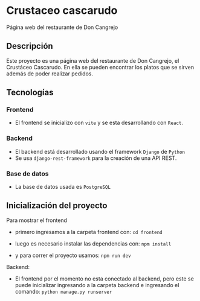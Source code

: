 # Crustaceo cascarudo
Página web del restaurante de Don Cangrejo

## Descripción
Este proyecto es una página web del restaurante de Don Cangrejo, el Crustáceo Cascarudo. En ella se pueden encontrar los platos que se sirven además de poder realizar pedidos.

## Tecnologías
### Frontend

- El frontend se inicializo con `vite` y se esta desarrollando con `React`.

### Backend
- El backend está desarrollado usando el framework `Django` de `Python`
- Se usa `django-rest-framework` para la creación de una API REST.
### Base de datos
- La base de datos usada es `PostgreSQL`

## Inicialización del proyecto

Para mostrar el frontend

- primero ingresamos a la carpeta frontend con:
`cd frontend`

- luego es necesario instalar las dependencias con:
`npm install`

- y para correr el proyecto usamos:
`npm run dev`


Backend:

- El frontend por el momento no esta conectado al backend, pero este se puede inicializar ingresando a la carpeta backend e ingresando el comando:
`python manage.py runserver`

